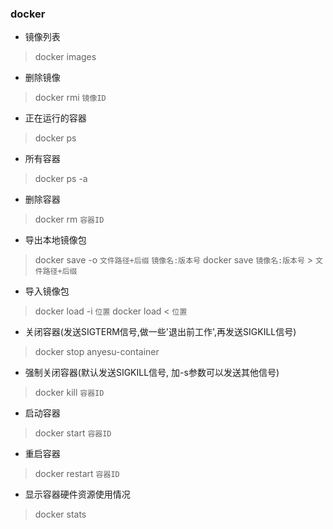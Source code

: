 ### docker
- 镜像列表  
> docker images
- 删除镜像
> docker rmi `镜像ID`
- 正在运行的容器
> docker ps
- 所有容器
> docker ps -a
- 删除容器
> docker rm `容器ID`
- 导出本地镜像包
> docker save -o `文件路径+后缀`  `镜像名:版本号`
> docker save `镜像名:版本号`  >  `文件路径+后缀`
- 导入镜像包
> docker load -i `位置`
> docker load < `位置`
- 关闭容器(发送SIGTERM信号,做一些'退出前工作',再发送SIGKILL信号)
> docker stop anyesu-container
- 强制关闭容器(默认发送SIGKILL信号, 加-s参数可以发送其他信号)
> docker kill `容器ID`
- 启动容器
> docker start `容器ID`
- 重启容器
> docker restart `容器ID`
- 显示容器硬件资源使用情况
> docker stats

